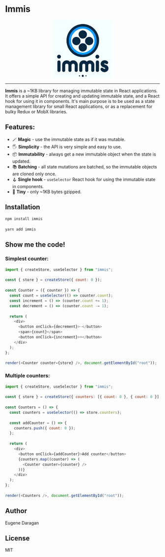 # Immis

<p align="center">
    <img src="https://raw.githubusercontent.com/zheksoon/immis/master/assets/immis.png" alt="Immis logo" width="200" />
    <hr>
</p>

**Immis** is a ~1KB library for managing immutable state in React applications. It offers a simple API for creating and updating immutable state, and a React hook for using it in components. It's main purpose is to be used as a state management library for small React applications, or as a replacement for bulky Redux or MobX libraries.

## Features:

- 🪄 **Magic** - use the immutable state as if it was mutable.
- 🖐️ **Simplicity** - the API is very simple and easy to use.
- 📦 **Immutability** - always get a new immutable object when the state is updated.
- 📚 **Batching** - all state mutations are batched, so the immutable objects are cloned only once.
- 🪝 **Single hook** - `useSelector` React hook for using the immutable state in components.
- 🎈 **Tiny** - only ~1KB bytes gzipped.

## Installation

```bash
npm install immis

yarn add immis
```

## Show me the code!

### Simplest counter:

```js
import { createStore, useSelector } from "immis";

const { store } = createStore({ count: 0 });

const Counter = ({ counter }) => {
  const count = useSelector(() => counter.count);
  const increment = () => (counter.count += 1);
  const decrement = () => (counter.count -= 1);

  return (
    <div>
      <button onClick={decrement}>-</button>
      <span>{count}</span>
      <button onClick={increment}>+</button>
    </div>
  );
};

render(<Counter counter={store} />, document.getElementById("root"));
```

### Multiple counters:

```js
import { createStore, useSelector } from "immis";

const { store } = createStore({ counters: [{ count: 0 }, { count: 0 }] });

const Counters = () => {
  const counters = useSelector(() => store.counters);

  const addCounter = () => {
    counters.push({ count: 0 });
  };

  return (
    <div>
      <button onClick={addCounter}>Add counter</button>
      {counters.map((counter) => (
        <Counter counter={counter} />
      ))}
    </div>
  );
};

render(<Counters />, document.getElementById("root"));
```

## Author

Eugene Daragan

## License

MIT
